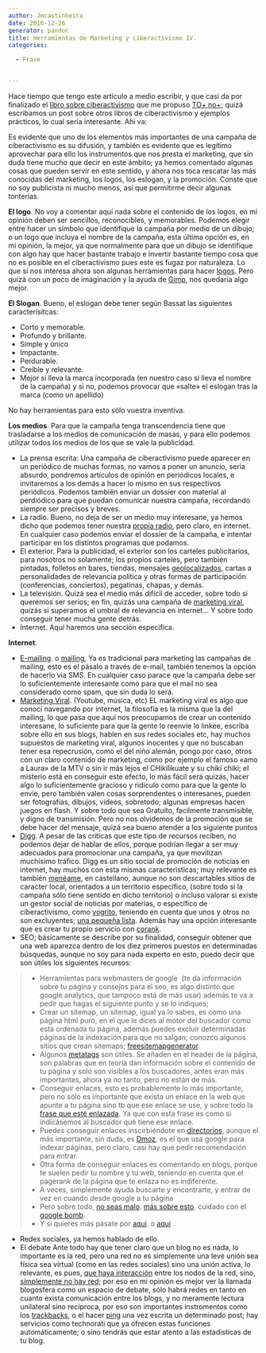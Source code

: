 ```yaml
---
author: Jmcastinheira
date: 2016-12-26
generator: pandoc
title: Herramientas de Marketing y ciberactivismo IV.
categories:

  - Frase


---
```




Hace tiempo que tengo este artículo a medio escribir, y que casi da por
finalizado el [libro sobre
ciberactivismo](http://entelequia.bligoo.com/content/view/166416/Ciberactivismo_introduccion.html)
que me propuso [TO+ no+](http://www.bligoo.com/user/show/41749); quizá
escribamos un post sobre otros libros de ciberactivismo y ejemplos
prácticos, lo cual sería interesante. Ahi va:

Es evidente que uno de los elementos más importantes de una campaña de
ciberactivismo es su difusión, y también es evidente que es legítimo
aprovechar para ello los instrumentos que nos presta el marketing, que
sin duda tiene mucho que decir en este ámbito; ya hemos comentado
algunas cosas que pueden servir en este sentido, y ahora nos toca
rescatar las más conocidas del marketing, los logos, los eslogan, y la
promoción. Conste que no soy publicista ni mucho menos, así que
permitirme decir algunas tonterías.

**El logo**. No voy a comentar aquí nada sobre el contenido de los
logos, en mi opinión deben ser sencillos, reconocibles, y memorables.
Podemos elegir entre hacer un símbolo que identifique la campaña por
medio de un dibujo; o un logo que incluya el nombre de la campaña, esta
última opción es, en mi opinión, la mejor, ya que normalmente para que
un dibujo se identifique con algo hay que hacer bastante trabajo e
invertir bastante tiempo cosa que no es posible en el ciberactivismo
pues este es fugaz por naturaleza. Lo que sí nos interesa ahora son
algunas herramientas para hacer
[logos](http://es.blinklist.com/Aulo/logo/). Pero quizá con un poco de
imaginación y la ayuda de [Gimp](http://www.gimp.org.es/), nos quedaría
algo mejor.

**El Slogan**. Bueno, el eslogan debe tener según Bassat las siguientes
caracterísitcas:

-   Corto y memorable.
-   Profundo y brillante.
-   Simple y único
-   Impactante.
-   Perdurable.
-   Creíble y relevante.
-   Mejor si lleva la marca incorporada (en nuestro caso si lleva el
    nombre de la campaña) y si no, podemos provocar que «salte» el
    eslogan tras la marca (como un apellido)

No hay herramientas para esto sólo vuestra inventiva.

**Los medios**. Para que la campaña tenga transcendencia tiene que
trasladarse a los medios de comunicación de masas, y para ello podemos
utilizar todos los medios de los que se vale la publicidad.

-   La prensa escrita: Una campaña de ciberactivismo puede aparecer en
    un periódico de muchas formas, no vamos a poner un anuncio, sería
    absurdo, pondremos artículos de opinión en periódicos locales, e
    invitaremos a los demás a hacer lo mismo en sus respectivos
    periódicos. Podemos también enviar un dossier con material al
    perdiódico para que puedan comunicar nuestra campaña, recordando
    siempre ser precisos y breves.
-   La radio. Bueno, no deja de ser un medio muy interesane, ya hemos
    dicho que podemos tener nuestra [propia
    radio](http://mouse.latercera.cl/2003/guiaweb/12/04/index.asp), pero
    claro, en internet. En cualquier caso podemos enviar el dossier de
    la campaña, e intentar participar en los distintos programas que
    podamos.
-   El exterior. Para la publicidad, el exterior son los carteles
    publicitarios, para nosotros no solamente; los propios carteles,
    pero también pintadas, folletos en bares, tiendas, mensajes
    [geolocalizados](http://www.neoteo.com/android-y-el-fin-del-mundo-como-lo-conocemos-5564/pg-2.neo),
    cartas a personalidades de relevancia política y otras formas de
    participación (conferencias, conciertos), pegatinas, chapas, y
    demás.
-   La televisión. Quizá sea el medio más difícil de acceder, sobre todo
    si queremos ser serios; en fin, quizás una campaña de [marketing
    viral](http://es.wikipedia.org/wiki/Marketing_viral), quizás si
    superamos el umbral de relevancia en internet... Y sobre todo
    conseguir tener mucha gente detrás.
-   Internet. Aquí haremos una sección específica.

**Internet**.

-   [E-mailing](http://www.ecaformacion.com/Boletin/boletin_junio2007/eMail-Marketing.htm).
    o [mailing](http://es.wikipedia.org/wiki/Mailing), Ya es tradicional
    para marketing las campañas de mailing, esto es el pásalo a través
    de e-mail, también tenemos la opción de hacerlo via SMS. En
    cualquier caso parace que la campaña debe ser lo suficientemente
    interesante como para que el mail no sea considerado como spam, que
    sin duda lo será.
-   [Marketing Viral](http://es.wikipedia.org/wiki/Marketing_viral).
    (Youtube, música, etc) EL marketing viral es algo que conocí
    navegando por internet, la filosofía es la misma que la del mailing,
    lo que pasa que aquí nos preocupamos de crear un contenido
    interesane, lo suficiente para que la gente lo reenvíe lo linkee,
    escriba sobre ello en sus blogs, hablen en sus redes sociales etc,
    hay muchos supuestos de marketing viral, algunos inocentes y que no
    buscaban tener esa repecrusión, como el del niño alemán, pongo por
    caso, otros con un claro contenido de marketing, como por ejemplo el
    famoso «amo a Laura» de la MTV o sin ir más lejos el CHikilikuate y
    su chiki chiki; el misterio está en conseguir este efecto, lo más
    fácil será quizás, hacer algo lo suficientemente gracioso y ridículo
    como para que la gente lo envíe, pero también valen cosas
    sorprendentes o interesanes, pueden ser fotografías, dibujos,
    videos, sobretodo; algunas empresas hacen juegos en flash. Y sobre
    todo que sea Gratuíto, facilmente transmisible, y digno de
    transmisión. Pero no nos olvidemos de la promoción que se debe hacer
    del mensaje, quizá sea bueno atender a los siguiente puntos
-   [Digg](http://es.wikipedia.org/wiki/Digg). A pesar de las críticas
    que este tipo de recursos reciben, no podemos dejar de hablar de
    ellos, porque podrían llegar a ser muy adecuados para promocionar
    una campaña, ya que movilizan muchísimo tráfico. Digg es un sitio
    social de promoción de noticias en internet, hay muchos con esta
    mismas caracteristicas; muy relevante es también
    [menéame](http://es.wikipedia.org/wiki/Men%C3%A9ame), en castellano,
    aunque no son descartables sitios de caracter local, orientados a un
    territorio específico, (sobre todo si la campaña sólo tiene sentido
    en dicho territorio) o incluso valorar si existe un gestor social de
    noticias por materias, o específico de ciberactivismo, como
    [yogrito](http://www.yogrito.com/), teniendo en cuenta que unos y
    otros no son excluyentes; [una pequeña
    lista](http://www.blogoff.es/2008/01/16/los-10-mejores-clones-de-meneame/).
    Además hay una opción interesante que es crear tu propio servicio
    con [corank](http://es.corank.com/).
-   SEO; básicamente se describe por su finalidad, conseguir obtener que
    una web aparezca dentro de los diez primeros puestos en determinadas
    búsquedas, aunque no soy para nada experto en esto, puedo decir que
    son útiles los siguientes recursos:

> -   Herramientas para webmasters de google  (te da información sobre
>     tu página y consejos para el seo, es algo distinto que google
>     analytics, que tampoco está de más usar) además te va a pedir que
>     hagas el siguiente punto y se lo indiques;
> -   Crear un sitemap, un sitemap, igual ya lo sabes, es como una
>     página html puro, en el que le dices al motor del buscador como
>     está ordenada tu página, además puedes excluir determinadas
>     páginas de la indexación para que no salgan; conozco algunos
>     sitios que crean sitemaps;
>     [freesitemapgenerator](http://www.freesitemapgenerator.com).
> -   Algunos
>     [metatags](http://www.xeoweb.com/buscadores/meta-tag-keywords-description.php)
>     son útiles. Se añaden en el header de la página, son palabras que
>     en teoría dan información sobre el contenido de tu página y solo
>     son visibles a los buscadores, antes eran más importantes, ahora
>     ya no tanto, pero no están de más.
> -   Conseguir enlaces, esto es probablemente lo más importante, pero
>     no sólo es importante que exista un enlace en la web que apunte a
>     tu página sino tb que ese enlace se use, y sobre todo la [frase
>     que esté
>     enlazada](http://www.xeoweb.com/buscadores/anchordenacion.pdf). Ya
>     que con esta frase es como si indicásemos al buscador qué tiene
>     ese enlace.
> -   Puedes conseguir enlaces inscirbiéndote en
>     [directorios](http://www.omnibius.com/directory/GetListByCharact/free),
>     aunque el más importante, sin duda, es
>     [Dmoz](http://www.dmoz.org/), es el que usa google para indexar
>     páginas, pero claro, casi hay que pedir recomendación para entrar.
> -   Otra forma de conseguir enlaces es comentando en blogs, porque te
>     suelen pedir tu nombre y tu web, teniendo en cuenta que el
>     pagerank de la página que te enlaza no es indiferente.
> -   A veces, simplemente ayuda buscarte y encontrarte, y entrar de vez
>     en cuando desde google a tu página
> -   Pero sobre todo, [no seas
>     malo](http://www.xeoweb.com/buscadores/posicionamiento-penalizado.php).
>     [más sobre
>     esto](http://www.webestilo.com/posicionamiento-web/penalizaciones.phtml).
>     cuidado con el [google
>     bomb](http://es.wikipedia.org/wiki/Google_bomb).
> -   Y si quieres más pásate por
>     [aqui](http://www.xeoweb.com/posicionamiento-en-buscadores.php). o
>     [aqui](http://www.seofemenino.com/) .

  -   Redes sociales, ya hemos hablado de ello.
  -   El debate Ante todo hay que tener claro que un blog no es nada, lo
    importante es la red, pero una red no es simplemente una leve unión
    sea física sea virtual (como en las redes sociales) sino una unión
    activa, lo relevante, es pues, [que haya
    interacción](http://www.deugarte.com/7-tesis-sobre-la-blogsfera)
    entre los nodos de la red, sino, [simplemente no hay
    red](http://eadminblog.net/post/2006/09/29/no-son-los-blogs-sino-las-blogosferas);
    por eso en mi opinión es mejor ver la llamada blogosfera como un
    espacio de debate, sólo habrá redes en tanto en cuanto exista
    comunicación entre los blogs, y no meramente lectura unilateral sino
    recíproca, por eso son importantes instromentos como los
    [trackbacks](http://es.wikipedia.org/wiki/Trackback), o el hacer
    [ping](http://es.wikipedia.org/wiki/Pingback) una vez escrita un
    determinado post; hay servicios como technorati que ya ofrecen estas
    funciones automáticamente; o sino tendrás que estar atento a las
    estadisticas de tu blog.
